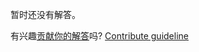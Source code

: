 
暂时还没有解答。

有兴趣[贡献你的解答](https://github.com/BFEdev/BFE.dev-solutions/blob/main/problem/virtual-dom-ii-createelement_zh.md)吗? [Contribute guideline](https://github.com/BFEdev/BFE.dev-solutions#how-to-contribute)
